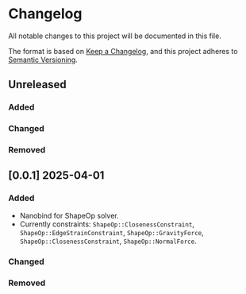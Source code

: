 # Changelog

All notable changes to this project will be documented in this file.

The format is based on [Keep a Changelog](https://keepachangelog.com/en/1.0.0/),
and this project adheres to [Semantic Versioning](https://semver.org/spec/v2.0.0.html).

## Unreleased

### Added

### Changed

### Removed


## [0.0.1] 2025-04-01

### Added

* Nanobind for ShapeOp solver.
* Currently constraints: `ShapeOp::ClosenessConstraint`, `ShapeOp::EdgeStrainConstraint`, `ShapeOp::GravityForce`, `ShapeOp::ClosenessConstraint`, `ShapeOp::NormalForce`.

### Changed

### Removed